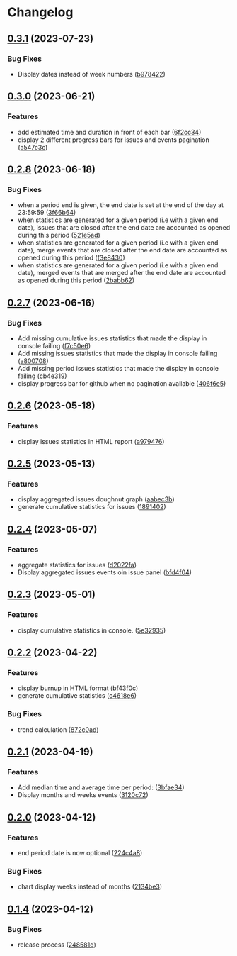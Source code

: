 # Changelog

## [0.3.1](https://github.com/bbougon/git-stats/compare/v0.3.0...v0.3.1) (2023-07-23)


### Bug Fixes

* Display dates instead of week numbers ([b978422](https://github.com/bbougon/git-stats/commit/b9784227c066e64840ce68f06323acd5b150458e))

## [0.3.0](https://github.com/bbougon/git-stats/compare/v0.2.8...v0.3.0) (2023-06-21)


### Features

* add estimated time and duration in front of each bar ([6f2cc34](https://github.com/bbougon/git-stats/commit/6f2cc341f51dfc135b1a19cab4954049d52e30f5))
* display 2 different progress bars for issues and events pagination ([a547c3c](https://github.com/bbougon/git-stats/commit/a547c3cfdbd91695cdaa05367816e0b8a56cba6b))

## [0.2.8](https://github.com/bbougon/git-stats/compare/v0.2.7...v0.2.8) (2023-06-18)


### Bug Fixes

* when a period end is given, the end date is set at the end of the day at 23:59:59 ([3f66b64](https://github.com/bbougon/git-stats/commit/3f66b64b1f63998fca41c6902d3fe07684d7d250))
* when statistics are generated for a given period (i.e with a given end date), issues that are closed after the end date are accounted as opened during this period ([521e5ad](https://github.com/bbougon/git-stats/commit/521e5ad3d93b5091e221c5a93082fc583319880e))
* when statistics are generated for a given period (i.e with a given end date), merge events that are closed after the end date are accounted as opened during this period ([f3e8430](https://github.com/bbougon/git-stats/commit/f3e84303b1cebe7bfaf569b6ef968b33aab68d49))
* when statistics are generated for a given period (i.e with a given end date), merged events that are merged after the end date are accounted as opened during this period ([2babb62](https://github.com/bbougon/git-stats/commit/2babb62cf1abb52272e4eb711e0384849dea00c5))

## [0.2.7](https://github.com/bbougon/git-stats/compare/v0.2.6...v0.2.7) (2023-06-16)


### Bug Fixes

* Add missing cumulative issues statistics that made the display in console failing ([f7c50e6](https://github.com/bbougon/git-stats/commit/f7c50e6ebb172e58255d23bcac4666e1ee90eb57))
* Add missing issues statistics that made the display in console failing ([a800708](https://github.com/bbougon/git-stats/commit/a800708e9252d5b490b1cf1a62b803505ac635b5))
* Add missing period issues statistics that made the display in console failing ([cb4e319](https://github.com/bbougon/git-stats/commit/cb4e3194b2a380383e61f934a62e844f64d4a027))
* display progress bar for github when no pagination available ([406f6e5](https://github.com/bbougon/git-stats/commit/406f6e5710cd1d06be91ac3d2ab7dcdf17cd6bfe))

## [0.2.6](https://github.com/bbougon/git-stats/compare/v0.2.5...v0.2.6) (2023-05-18)


### Features

* display issues statistics in HTML report ([a979476](https://github.com/bbougon/git-stats/commit/a979476e9f8a3c95186436e16bd92465c73e828a))

## [0.2.5](https://github.com/bbougon/git-stats/compare/v0.2.4...v0.2.5) (2023-05-13)


### Features

* display aggregated issues doughnut graph ([aabec3b](https://github.com/bbougon/git-stats/commit/aabec3b47fd774efe4da053239f8ee6651ea7579))
* generate cumulative statistics for issues ([1891402](https://github.com/bbougon/git-stats/commit/18914029091ad46dd5ab78e8d27159a9f8acba31))

## [0.2.4](https://github.com/bbougon/git-stats/compare/v0.2.3...v0.2.4) (2023-05-07)


### Features

* aggregate statistics for issues ([d2022fa](https://github.com/bbougon/git-stats/commit/d2022fa7377e441cf7a89895d44a1b1e4f6e68b8))
* Display aggregated issues events oin issue panel ([bfd4f04](https://github.com/bbougon/git-stats/commit/bfd4f04ea9934a8c813ea6d8e9dffab85ca3a137))

## [0.2.3](https://github.com/bbougon/git-stats/compare/v0.2.2...v0.2.3) (2023-05-01)


### Features

* display cumulative statistics in console. ([5e32935](https://github.com/bbougon/git-stats/commit/5e329354c501f43b83694cbe1800657002cb2d6e))

## [0.2.2](https://github.com/bbougon/git-stats/compare/v0.2.1...v0.2.2) (2023-04-22)


### Features

* display burnup in HTML format ([bf43f0c](https://github.com/bbougon/git-stats/commit/bf43f0c6e162cfb4a2e61fa30f6cf57e135fc47c))
* generate cumulative statistics ([c4618e6](https://github.com/bbougon/git-stats/commit/c4618e6966c199f37d87506ac80b1323744b596f))


### Bug Fixes

* trend calculation ([872c0ad](https://github.com/bbougon/git-stats/commit/872c0adc45e07079a09417aa4ee9b038178444fc))

## [0.2.1](https://github.com/bbougon/git-stats/compare/v0.2.0...v0.2.1) (2023-04-19)


### Features

* Add median time and average time per period: ([3bfae34](https://github.com/bbougon/git-stats/commit/3bfae34c9cc538dd8c684cd6a77daa8a7426c4fc))
* Display months and weeks events ([3120c72](https://github.com/bbougon/git-stats/commit/3120c72b838e57b8952066471ec088e2eb8bdf0a))

## [0.2.0](https://github.com/bbougon/git-stats/compare/v0.1.4...v0.2.0) (2023-04-12)


### Features

* end period date is now optional ([224c4a8](https://github.com/bbougon/git-stats/commit/224c4a8e2e294ff7b422e7afe54c8ab441b85dc9))


### Bug Fixes

* chart display weeks instead of months ([2134be3](https://github.com/bbougon/git-stats/commit/2134be38849e8adeffc1803b45066d20293b140d))

## [0.1.4](https://github.com/bbougon/git-stats/compare/v0.1.3...v0.1.4) (2023-04-12)


### Bug Fixes

* release process ([248581d](https://github.com/bbougon/git-stats/commit/248581de65916161efdce538de6b5ba7ec471d45))
